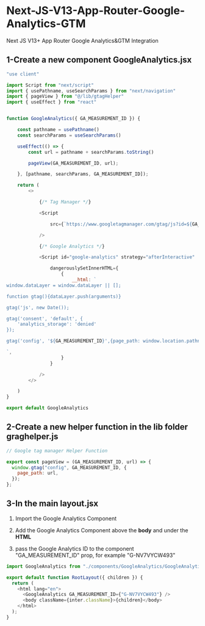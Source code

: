 # Next-JS-V13-App-Router-Google-Analytics-GTM
Next JS V13+ App Router Google Analytics&amp;GTM Integration 

## 1-Create a new component **GoogleAnalytics.jsx**


```js
"use client"

import Script from "next/script"
import { usePathname, useSearchParams } from "next/navigation"
import { pageView } from "@/lib/gtagHelper"
import { useEffect } from "react"


function GoogleAnalytics({ GA_MEASUREMENT_ID }) {

    const pathname = usePathname()
    const searchParams = useSearchParams()

    useEffect(() => {
        const url = pathname + searchParams.toString()

        pageView(GA_MEASUREMENT_ID, url);

    }, [pathname, searchParams, GA_MEASUREMENT_ID]);

    return (
        <>

            {/* Tag Manager */}

            <Script

                src={`https://www.googletagmanager.com/gtag/js?id=${GA_MEASUREMENT_ID}`}

            />

            {/* Google Analytics */}

            <Script id="google-analytics" strategy="afterInteractive"

                dangerouslySetInnerHTML={
                    {
                        __html: `
window.dataLayer = window.dataLayer || [];

function gtag(){dataLayer.push(arguments)}

gtag('js', new Date());

gtag('consent', 'default', {
    'analytics_storage': 'denied'
});

gtag('config', '${GA_MEASUREMENT_ID}',{page_path: window.location.pathname,});

`,
                    }
                }

            />
        </>

    )
}

export default GoogleAnalytics
```


## 2-Create a new helper function in the lib folder graghelper.js

```js
// Google tag manager Helper Function

export const pageView = (GA_MEASUREMENT_ID, url) => {
  window.gtag("config", GA_MEASUREMENT_ID, {
    page_path: url,
  });
};

```

## 3-In the main layout.jsx

1. Import the Google Analytics Component 

2. Add the Google Analytics Component above the **body** and under the **HTML**

3. pass the Google Analytics ID to the component "GA_MEASUREMENT_ID" prop, for example "G-NV7VYCW493"

```js
import GoogleAnalytics from "./components/GoogleAnalytics/GoogleAnalytics";

export default function RootLayout({ children }) {
  return (
    <html lang="en">
      <GoogleAnalytics GA_MEASUREMENT_ID={"G-NV7VYCW493"} />
      <body className={inter.className}>{children}</body>
    </html>
  );
}


```


